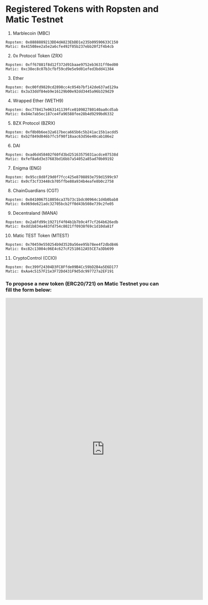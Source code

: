 # Registered Tokens with Ropsten and Matic Testnet

1. Marblecoin (MBC)  

```
Ropsten: 0x8888889213DD4dA823EbDD1e235b09590633C150
Matic: 0x41508ee2a5e2a6cfe492f05b237ebb20f2f4b4cb
```

2. 0x Protocol Token (ZRX)

```
Ropsten: 0xff67881f8d12f372d91baae9752eb3631ff0ed00
Matic: 0xc38ec8c07b3cfbf59cd9e5e9d01efed3bdd41384
```

3. Ether

```
Ropsten: 0xc00fd9820cd2898cc4c054b7bf142de637ad129a
Matic: 0x3a33ddf84eb9e16129b00e92dd3445a96b329d29
```

4. Wrapped Ether (WETH9)

```
Ropsten: 0xc778417e063141139fce010982780140aa0cd5ab
Matic: 0x84e7ab5ec187ce4fa96588fee28b4d9299bd6332
```

5. BZX Protocol (BZRX)

```
Ropsten: 0xf8b0b6ee32a617beca665b6c5b241ac15b1acdd5
Matic: 0xb2f849d046b7fc5f90f18aac63d56e40cab186e2
```

6. DAI

```
Ropsten: 0xad6d458402f60fd3bd25163575031acdce07538d
Matic: 0xfef8a6d3e37683bd16bb7a54052a85ad70b09192
```

7. Enigma (ENG)

```
Ropsten: 0x95cc8d8f29d0f7fcc425e8708893e759d1599c97
Matic: 0x0cf3cf33448cb705ffbe88a934b4eafe8b0c2758
```

8. ChainGuardians (CGT)

```
Ropsten: 0x8410067518056ca37b73c1bdc00964c1d4b0bab8
Matic: 0x069de621adc32705bcb2ff0d43b508e739c2fe05
```

9. Decentraland (MANA)

```
Ropsten: 0x2a8fd99c19271f4f04b1b7b9c4f7cf264b626edb
Matic: 0xdd1b834a483fd754c8021ff0938f69c1d10da81f
```

10. Matic TEST Token (MTEST)

```
Ropsten: 0x70459e550254b9d3520a56ee95b78ee4f2dbd846
Matic: 0xc82c13004c06E4c627cF2518612A55CE7a3Db699
```

11. CryptoControl (CCIO)

```
Ropsten: 0xc399f24304D3FC8Ffde09B4Cc59bD2B4a5E6D177
Matic: 0xAa4c5157F21e3F72Dd431F9d5dc997727a2EF191
```


### To propose a new token (ERC20/721) on Matic Testnet you can fill the form below:

<iframe src="https://docs.google.com/forms/d/e/1FAIpQLScaiH5Z9rfBgglPiIZXbCH_qe-SKXFnq7VTgxMOgas25lHmBQ/viewform?embedded=true" width="640" height="981" frameborder="0" marginheight="0" marginwidth="0">Loading…</iframe>